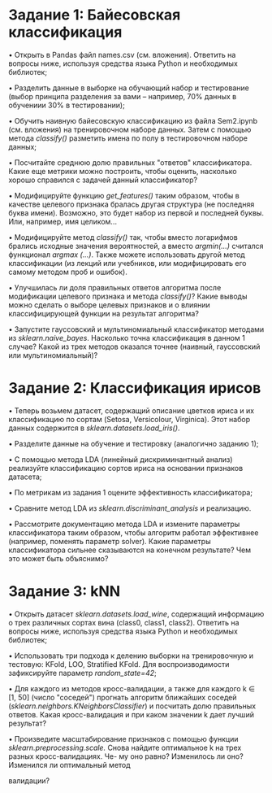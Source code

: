 # Задание 1: Байесовская классификация

• Открыть в Pandas файл names.csv (см. вложения). Ответить на вопросы ниже, используя средства языка Python и необходимых библиотек;

• Разделить данные в выборке на обучающий набор и тестирование (выбор принципа разделения за вами – например, 70% данных в обучениии 30% в тестировании);

• Обучить наивную байесовскую классификацию из файла Sem2.ipynb (см. вложения) на тренировочном наборе данных. Затем с помощью метода *classify()* разметить имена по полу в тестировочном наборе данных;

• Посчитайте среднюю долю правильных "ответов" классификатора. Какие еще метрики можно построить, чтобы оценить, насколько хорошо справился с задачей данный классификатор?

• Модифицируйте функцию *get_features()* таким образом, чтобы в качестве целевого признака бралась другая структура (не последняя буква имени). Возможно, это будет набор из первой и последней буквы. Или, например, имя целиком...

• Модифицируйте метод *classify()* так, чтобы вместо логарифмов брались исходные значения вероятностей, а вместо *argmin(...)* считался функционал *argmax (...)*. Также можете использовать другой метод классификации (из лекций или учебников, или модифицировать его самому методом проб и ошибок).

• Улучшилась ли доля правильных ответов алгоритма после модификации целевого признака и метода *classify()*? Какие выводы можно сделать о выборе целевых признаков и о влиянии классифицирующей функции на результат алгоритма?

• Запустите гауссовский и мультиномиальный классификатор методами из *sklearn.naive_bayes*. Насколько точна классификация в данном 1 случае? Какой из трех методов оказался точнее (наивный, гауссовский или мультиномиальный)?


# Задание 2: Классификация ирисов
• Теперь возьмем датасет, содержащий описание цветков ириса и их классификацию по сортам (Setosa, Versicolour, Virginica). Этот набор
данных содержится в *sklearn.datasets.load_iris()*.

• Разделите данные на обучение и тестировку (аналогично заданию 1);

• С помощью метода LDA (линейный дискриминантный анализ) реализуйте классификацию сортов ириса на основании признаков датасета;

• По метрикам из задания 1 оцените эффективность классификатора;

• Сравните метод LDA из *sklearn.discriminant_analysis* и реализацию.

• Рассмотрите документацию метода LDA и измените параметры классификатора таким образом, чтобы алгоритм работал эффективнее (например, поменять параметр solver). Какие параметры классификатора сильнее сказываются на конечном результате? Чем это может быть объяснимо?

# Задание 3: kNN

• Открыть датасет *sklearn.datasets.load_wine*, содержащий информацию о трех различных сортах вина (class0, class1, class2). Ответить на вопросы ниже, используя средства языка Python и необходимых библиотек;

• Использовать три подхода к делению выборки на тренировочную и тестовую: KFold, LOO, Stratified KFold. Для воспроизводимости зафиксируйте параметр *random_state=42*;

• Для каждого из методов кросс-валидации, а также для каждого k ∈ [1, 50] (число "соседей") прогнать алгоритм ближайших соседей (*sklearn.neighbors.KNeighborsClassifier*) и посчитать долю правильных ответов. Какая кросс-валидация и при
каком значении k дает лучший результат?

• Произведите масштабирование признаков с помощью функции *sklearn.preprocessing.scale.* Снова найдите оптимальное k на трех разных кросс-валидациях. Че-
му оно равно? Изменилось ли оно? Изменился ли оптимальный метод

валидации?
